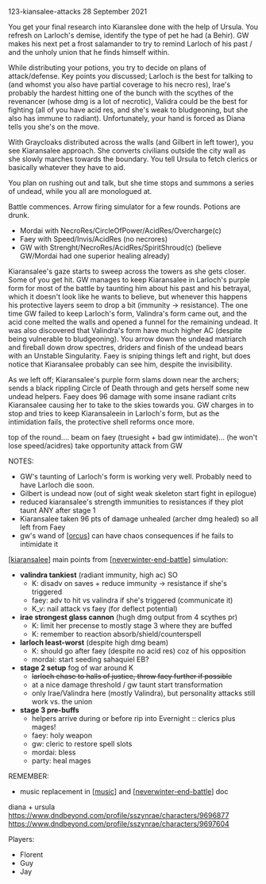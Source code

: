 123-kiansalee-attacks
28 September 2021

You get your final research into Kiaranslee done with the help of Ursula. You refresh on Larloch's demise, identify the type of pet he had (a Behir). GW makes his next pet a frost salamander to try to remind Larloch of his past / and the unholy union that he finds himself within.

While distributing your potions, you try to decide on plans of attack/defense.
Key points you discussed; Larloch is the best for talking to (and whomst you also have partial coverage to his necro res), Irae's probably the hardest hitting one of the bunch with the scythes of the revenancer (whose dmg is a lot of necrotic), Validra could be the best for fighting (all of you have acid res, and she's weak to bludgeoning, but she also has immune to radiant). Unfortunately, your hand is forced as Diana tells you she's on the move.

With Graycloaks distributed across the walls (and Gilbert in left tower), you see Kiaransalee approach. She converts civilians outside the city wall as she slowly marches towards the boundary. You tell Ursula to fetch clerics or basically whatever they have to aid.

You plan on rushing out and talk, but she time stops and summons a series of undead, while you all are monologued at.

Battle commences. Arrow firing simulator for a few rounds. Potions are drunk.

- Mordai with NecroRes/CircleOfPower/AcidRes/Overcharge(c)
- Faey with Speed/Invis/AcidRes (no necrores)
- GW with Strenght/NecroRes/AcidRes/SpiritShroud(c)
(believe GW/Mordai had one superior healing already)

Kiaransalee's gaze starts to sweep across the towers as she gets closer. Some of you get hit.
GW manages to keep Kiaransalee in Larloch's purple form for most of the battle by taunting him about his past and his betrayal, which it doesn't look like he wants to believe, but whenever this happens his protective layers seem to drop a bit (immunity -> resistance).
The one time GW failed to keep Larloch's form, Valindra's form came out, and the acid cone melted the walls and opened a funnel for the remaining undead. It was also discovered that Valindra's form have much higher AC (despite being vulnerable to bludgeoning).
You arrow down the undead matriarch and fireball down drow spectres, driders and finish of the undead bears with an Unstable Singularity.
Faey is sniping things left and right, but does notice that Kiaransalee probably can see him, despite the invisibility.

As we left off; Kiaransalee's purple form slams down near the archers; sends a black rippling Circle of Death through and gets herself some new undead helpers.
Faey does 96 damage with some insane radiant crits Kiaransalee causing her to take to the skies towards you. GW charges in to stop and tries to keep Kiaransaleein in Larloch's form, but as the intimidation fails, the protective shell reforms once more.

top of the round....
beam on faey (truesight + bad gw intimidate)... (he won't lose speed/acidres)
take opportunity attack from GW

NOTES:
- GW's taunting of Larloch's form is working very well. Probably need to have Larloch die soon.
- Gilbert is undead now (out of sight weak skeleton start fight in epilogue)
- reduced kiaransalee's strength immunities to resistances if they plot taunt ANY after stage 1
- Kiaransalee taken 96 pts of damage unhealed (archer dmg healed) so all left from Faey
- gw's wand of [[orcus]] can have chaos consequences if he fails to intimidate it

[[kiaransalee]] main points from [[neverwinter-end-battle]] simulation:
- **valindra tankiest** (radiant immunity, high ac) SO
  * K: disadv on saves + reduce immunity -> resistance if she's triggered
  * faey: adv to hit vs valindra if she's triggered (communicate it)
  * K_v: nail attack vs faey (for deflect potential)
- **irae strongest glass cannon** (hugh dmg output from 4 scythes pr)
  * K: limit her precense to mostly stage 3 where they are buffed
  * K: remember to reaction absorb/shield/counterspell
- **larloch least-worst** (despite high dmg beam)
  * K: should go after faey (despite no acid res) coz of his opposition
  * mordai: start seeding sahaquiel EB?
- **stage 2 setup** fog of war around K
  * ~~larloch chase to halls of justice, throw faey further if possible~~
  * at a nice damage threshold / gw taunt start transformation
  * only Irae/Valindra here (mostly Valindra), but personality attacks still work vs. the union
- **stage 3 pre-buffs**
  * helpers arrive during or before rip into Evernight :: clerics plus mages!
  * faey: holy weapon
  * gw: cleric to restore spell slots
  * mordai: bless
  * party: heal mages

REMEMBER:
- music replacement in [[music]] and [[neverwinter-end-battle]] doc

diana + ursula
https://www.dndbeyond.com/profile/sszynrae/characters/9696877
https://www.dndbeyond.com/profile/sszynrae/characters/9697604

Players:
- Florent
- Guy
- Jay

[//begin]: # "Autogenerated link references for markdown compatibility"
[orcus]: ../deities/orcus "Orcus"
[kiaransalee]: ../deities/kiaransalee "Kiaransalee"
[neverwinter-end-battle]: ../north/neverwinter-end-battle "Neverwinter v Kiaransalee"
[music]: ../rules/music "Music"
[//end]: # "Autogenerated link references"
